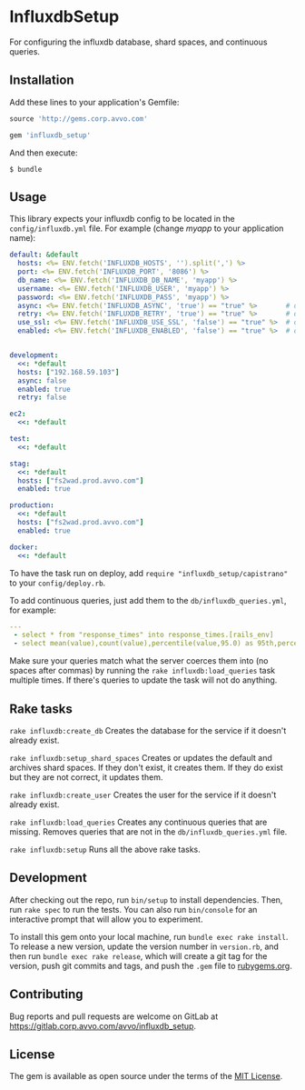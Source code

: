 # InfluxdbSetup

For configuring the influxdb database, shard spaces, and continuous queries.

## Installation

Add these lines to your application's Gemfile:

```ruby
source 'http://gems.corp.avvo.com'

gem 'influxdb_setup'
```

And then execute:

    $ bundle

## Usage

This library expects your influxdb config to be located in the
`config/influxdb.yml` file. For example (change *myapp* to your application
name):

```yaml
default: &default
  hosts: <%= ENV.fetch('INFLUXDB_HOSTS', '').split(',') %>
  port: <%= ENV.fetch('INFLUXDB_PORT', '8086') %>
  db_name: <%= ENV.fetch('INFLUXDB_DB_NAME', 'myapp') %>
  username: <%= ENV.fetch('INFLUXDB_USER', 'myapp') %>
  password: <%= ENV.fetch('INFLUXDB_PASS', 'myapp') %>
  async: <%= ENV.fetch('INFLUXDB_ASYNC', 'true') == "true" %>       # default true
  retry: <%= ENV.fetch('INFLUXDB_RETRY', 'true') == "true" %>       # default true
  use_ssl: <%= ENV.fetch('INFLUXDB_USE_SSL', 'false') == "true" %>  # default false
  enabled: <%= ENV.fetch('INFLUXDB_ENABLED', 'false') == "true" %>  # default false


development:
  <<: *default
  hosts: ["192.168.59.103"]
  async: false
  enabled: true
  retry: false

ec2:
  <<: *default

test:
  <<: *default

stag:
  <<: *default
  hosts: ["fs2wad.prod.avvo.com"]
  enabled: true

production:
  <<: *default
  hosts: ["fs2wad.prod.avvo.com"]
  enabled: true

docker:
  <<: *default
```

To have the task run on deploy, add `require "influxdb_setup/capistrano"` to
your `config/deploy.rb`.

To add continuous queries, just add them to the `db/influxdb_queries.yml`, for
example:

```yaml
---
 - select * from "response_times" into response_times.[rails_env]
 - select mean(value),count(value),percentile(value,95.0) as 95th,percentile(value,99.0) as 99th from "response_times.production" group by time(1h) into archive.response_times.1h
```

Make sure your queries match what the server coerces them into (no spaces
after commas) by running the `rake influxdb:load_queries` task multiple times.
If there's queries to update the task will not do anything.

## Rake tasks

`rake influxdb:create_db`
Creates the database for the service if it doesn't already exist.

`rake influxdb:setup_shard_spaces`
Creates or updates the default and archives shard spaces. If they don't exist,
it creates them. If they do exist but they are not correct, it updates them.

`rake influxdb:create_user`
Creates the user for the service if it doesn't already exist.

`rake influxdb:load_queries`
Creates any continuous queries that are missing. Removes queries that are not
in the `db/influxdb_queries.yml` file.

`rake influxdb:setup`
Runs all the above rake tasks.

## Development

After checking out the repo, run `bin/setup` to install dependencies. Then, run
`rake spec` to run the tests. You can also run `bin/console` for an interactive
prompt that will allow you to experiment.

To install this gem onto your local machine, run `bundle exec rake install`. To
release a new version, update the version number in `version.rb`, and then run
`bundle exec rake release`, which will create a git tag for the version, push
git commits and tags, and push the `.gem` file to
[rubygems.org](https://rubygems.org).

## Contributing

Bug reports and pull requests are welcome on GitLab at
https://gitlab.corp.avvo.com/avvo/influxdb_setup.


## License

The gem is available as open source under the terms of the
[MIT License](http://opensource.org/licenses/MIT).

